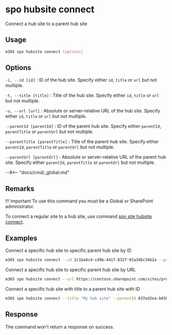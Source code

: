# spo hubsite connect

Connect a hub site to a parent hub site

## Usage

```sh
m365 spo hubsite connect [options]
```

## Options

`-i, --id [id]`
: ID of the hub site. Specify either `id`, `title` or `url` but not multiple.

`-t, --title [title]`
: Title of the hub site. Specify either `id`, `title` or `url` but not multiple.

`-u, --url [url]`
: Absolute or server-relative URL of the hub site. Specify either `id`, `title` or `url` but not multiple.

`--parentId [parentId]`
: ID of the parent hub site. Specify either `parentId`, `parentTitle` or `parentUrl` but not multiple.

`--parentTitle [parentTitle]`
: Title of the parent hub site. Specify either `parentId`, `parentTitle` or `parentUrl` but not multiple.

`--parentUrl [parentUrl]`
: Absolute or server-relative URL of the parent hub site. Specify either `parentId`, `parentTitle` or `parentUrl` but not multiple.

--8<-- "docs/cmd/_global.md"

## Remarks

!!! important
    To use this command you must be a Global or SharePoint administrator.

To connect a regular site to a hub site, use command [spo site hubsite connect](../site/site-hubsite-connect.md).

## Examples

Connect a specific hub site to specific parent hub site by ID

```sh
m365 spo hubsite connect --id 2c1ba4c4-cd9b-4417-832f-92a34bc34b2a --parentId 637ed2ea-b65b-4a4b-a3d7-ad86953224a4
```

Connect a specific hub site to specific parent hub site by URL

```sh
m365 spo hubsite connect --url https://contoso.sharepoint.com/sites/project-x --parentUrl https://contoso.sharepoint.com/sites/projects
```

Connect a specific hub site with title to a parent hub site with ID

```sh
m365 spo hubsite connect --title "My hub site" --parentId 637ed2ea-b65b-4a4b-a3d7-ad86953224a4
```

## Response

The command won't return a response on success.
